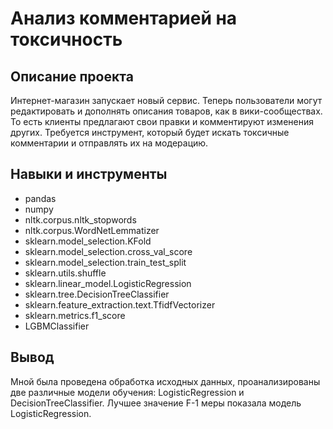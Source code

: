 # Анализ комментарией на токсичность

## Описание проекта

Интернет-магазин запускает новый сервис. Теперь пользователи могут редактировать и дополнять описания товаров, как в вики-сообществах. То есть клиенты предлагают свои правки и комментируют изменения других. Требуется инструмент, который будет искать токсичные комментарии и отправлять их на модерацию.

## Навыки и инструменты
- pandas
- numpy
- nltk.corpus.nltk_stopwords
- nltk.corpus.WordNetLemmatizer
- sklearn.model_selection.KFold
- sklearn.model_selection.cross_val_score
- sklearn.model_selection.train_test_split
- sklearn.utils.shuffle
- sklearn.linear_model.LogisticRegression
- sklearn.tree.DecisionTreeClassifier
- sklearn.feature_extraction.text.TfidfVectorizer
- sklearn.metrics.f1_score
- LGBMClassifier

## Вывод

Мной была проведена обработка исходных данных, проанализированы две различные модели обучения: LogisticRegression и DecisionTreeClassifier. Лучшее значение F-1 меры показала модель LogisticRegression.
